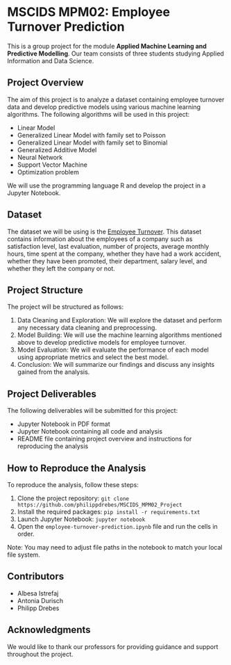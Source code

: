 # MSCIDS MPM02: Employee Turnover Prediction 

This is a group project for the module **Applied Machine Learning and Predictive Modelling**. Our team consists of three students studying Applied Information and Data Science.

## Project Overview

The aim of this project is to analyze a dataset containing employee turnover data and develop predictive models using various machine learning algorithms. The following algorithms will be used in this project:

- Linear Model
- Generalized Linear Model with family set to Poisson
- Generalized Linear Model with family set to Binomial
- Generalized Additive Model
- Neural Network
- Support Vector Machine
- Optimization problem

We will use the programming language R and develop the project in a Jupyter Notebook.

## Dataset
The dataset we will be using is the [Employee Turnover](https://www.kaggle.com/datasets/davinwijaya/employee-turnover). This dataset contains information about the employees of a company such as satisfaction level, last evaluation, number of projects, average monthly hours, time spent at the company, whether they have had a work accident, whether they have been promoted, their department, salary level, and whether they left the company or not.

## Project Structure

The project will be structured as follows:

1. Data Cleaning and Exploration: We will explore the dataset and perform any necessary data cleaning and preprocessing.
2. Model Building: We will use the machine learning algorithms mentioned above to develop predictive models for employee turnover.
3. Model Evaluation: We will evaluate the performance of each model using appropriate metrics and select the best model.
4. Conclusion: We will summarize our findings and discuss any insights gained from the analysis.

## Project Deliverables
The following deliverables will be submitted for this project:

- Jupyter Notebook in PDF format
- Jupyter Notebook containing all code and analysis
- README file containing project overview and instructions for reproducing the analysis

## How to Reproduce the Analysis
To reproduce the analysis, follow these steps:

1. Clone the project repository: `git clone https://github.com/philippdrebes/MSCIDS_MPM02_Project` 
2. Install the required packages: `pip install -r requirements.txt`
3. Launch Jupyter Notebook: `jupyter notebook`
4. Open the `employee-turnover-prediction.ipynb` file and run the cells in order.

Note: You may need to adjust file paths in the notebook to match your local file system.

## Contributors
- Albesa Istrefaj
- Antonia Durisch
- Philipp Drebes

## Acknowledgments
We would like to thank our professors for providing guidance and support throughout the project.

